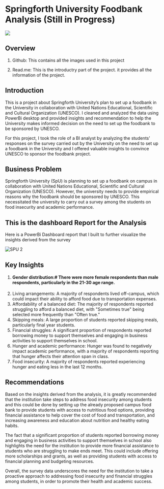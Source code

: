 # Springforth University Foodbank Analysis (Still in Progress)
![](studentdona.jpg)

## Overview

1. Github: This contains all the images used in this project

2. Read.me: This is the introductry part of the project. it provides all the information of the project.


## Introduction

This is a project about Springforth University’s plan to set up a foodbank in the University in collaboration with United Nations Educational, Scientific and Cultural Organization (UNESCO). I cleaned and analyzed the data using PowerBi desktop and provided insights and recommendation to help the University makes informed decision on the need to set up the foodbank to be sponsored by UNESCO.

For this project, I took the role of a BI analyst by analyzing the students’ responses on the survey carried out by the University on the need to set up a foodbank in the University and I offered valuable insights to convince UNESCO to sponsor the foodbank project.

## Business Problem 
Springforth University (SpU) is planning to set up a foodbank on campus in collaboration with United Nations Educational, Scientific and Cultural Organization (UNESCO). However, the university needs to provide empirical reasons why the foodbank should be sponsored by UNESCO. This necessitated the university to carry out a survey among the students on food insecurity and academic performance.

## This is the dashboard Report for the Analysis 

Here is a PowerBi Dashboard report that I built to further visualize the insights derived from the survey

![SPU 2](https://user-images.githubusercontent.com/109863083/234154697-2950bee7-c8ae-43a3-add8-7a17ccd76fd4.jpg)



## Key Insights
1. #### Gender distribution:# There were more female respondents than male respondents, particularly in the 21-30 age range.
2. Living arrangements: A majority of respondents lived off-campus, which could impact their ability to afford food due to transportation expenses.
3. Affordability of a balanced diet: The majority of respondents reported struggling to afford a balanced diet, with "Sometimes true" being selected more frequently than "Often true."
4. Skipping meals: A large proportion of students reported skipping meals, particularly final year students.
5. Financial struggles: A significant proportion of respondents reported borrowing money to support themselves and engaging in business activities to support themselves in school.
6. Hunger and academic performance: Hunger was found to negatively impact academic performance, with a majority of respondents reporting that hunger affects their attention span in class.
7. Food insecurity: A majority of respondents reported experiencing hunger and eating less in the last 12 months.

## Recommendations

Based on the insights derived from the analysis, it is greatly recommended that the institution take steps to address food insecurity among students and this could be done by setting up the already proposed campus food bank to provide students with access to nutritious food options, providing financial assistance to help cover the cost of food and transportation, and increasing awareness and education about nutrition and healthy eating habits.

The fact that a significant proportion of students reported borrowing money and engaging in business activities to support themselves in school also highlights the need for the institution to provide more financial assistance to students who are struggling to make ends meet. This could include offering more scholarships and grants, as well as providing students with access to financial planning and budgeting resources.

Overall, the survey data underscores the need for the institution to take a proactive approach to addressing food insecurity and financial struggles among students, in order to promote their health and academic success.



